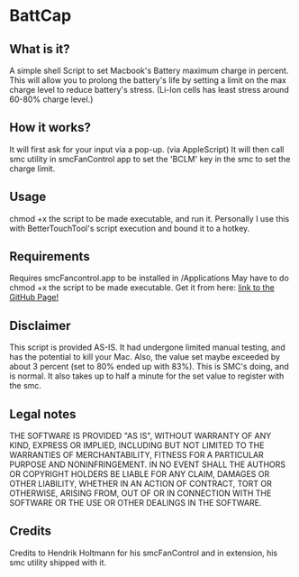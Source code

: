 # BattCap

## What is it?
A simple shell Script to set Macbook's Battery maximum charge in percent.
This will allow you to prolong the battery's life by setting a limit on the max charge level to reduce battery's stress. 
(Li-Ion cells has least stress around 60-80% charge level.)

## How it works?
It will first ask for your input via a pop-up. (via AppleScript)
It will then call smc utility in smcFanControl app to set the 'BCLM' key in the smc to set the charge limit.

## Usage
chmod +x the script to be made executable, and run it.
Personally I use this with BetterTouchTool's script execution and bound it to a hotkey.

## Requirements
Requires smcFancontrol.app to be installed in /Applications
May have to do chmod +x the script to be made executable.
Get it from here:
[link to the GitHub Page!](https://github.com/hholtmann/smcFanControl)

## Disclaimer
This script is provided AS-IS. It had undergone limited manual testing, and has the potential to kill your Mac.
Also, the value set maybe exceeded by about 3 percent (set to 80% ended up with 83%). This is SMC's doing, and is normal.
It also takes up to half a minute for the set value to register with the smc.

## Legal notes
THE SOFTWARE IS PROVIDED "AS IS", WITHOUT WARRANTY OF ANY KIND, EXPRESS OR IMPLIED, INCLUDING BUT NOT LIMITED TO THE WARRANTIES OF MERCHANTABILITY, FITNESS FOR A PARTICULAR PURPOSE AND NONINFRINGEMENT. IN NO EVENT SHALL THE AUTHORS OR COPYRIGHT HOLDERS BE LIABLE FOR ANY CLAIM, DAMAGES OR OTHER LIABILITY, WHETHER IN AN ACTION OF CONTRACT, TORT OR OTHERWISE, ARISING FROM, OUT OF OR IN CONNECTION WITH THE SOFTWARE OR THE USE OR OTHER DEALINGS IN THE SOFTWARE.

## Credits
Credits to Hendrik Holtmann for his smcFanControl and in extension, his smc utility shipped with it.